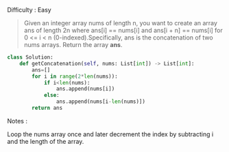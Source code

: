 Difficulty : Easy 

>Given an integer array nums of length n, you want to create an array ans of length 2n where ans[i] == nums[i] and ans[i + n] == nums[i] for 0 <= i < n (0-indexed).Specifically, ans is the concatenation of two nums arrays. Return the array **ans**.

```python
class Solution:
    def getConcatenation(self, nums: List[int]) -> List[int]:
        ans=[]
        for i in range(2*len(nums)):
            if i<len(nums):
                ans.append(nums[i])
            else:
                ans.append(nums[i-len(nums)])           
        return ans 
```

Notes : 

Loop the nums array once and later decrement the index by subtracting i and the length of the array.
